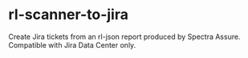 # rl-scanner-to-jira
Create Jira tickets from an rl-json report produced by Spectra Assure. Compatible with Jira Data Center only.
